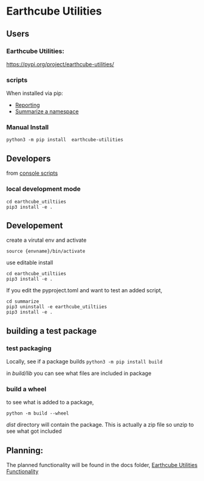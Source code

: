 # Earthcube Utilities


## Users

### Earthcube Utilities:
https://pypi.org/project/earthcube-utilities/


### scripts
When installed via pip:

* [Reporting](https://earthcube.github.io/earthcube_utilities/earthcube_utilities/reporting/)
* [Summarize a namespace](https://earthcube.github.io/earthcube_utilities/earthcube_utilities/summarize/)


### Manual Install
`python3 -m pip install  earthcube-utilities`



## Developers

from [console scripts](https://setuptools.pypa.io/en/latest/userguide/entry_point.html#console-scripts)

### local development mode
```shell
cd earthcube_utiltiies
pip3 install -e .
```
## Developement

create a virutal env and activate

`source {envname}/bin/activate`


use editable install

```shell
cd earthcube_utiltiies
pip3 install -e .
```

If you edit the pyproject.toml and want to test an added script, 
```shell
cd summarize
pip3 uninstall -e earthcube_utiltiies
pip3 install -e .
```

## building a test package

### test packaging
Locally,  see if a package builds
`python3 -m pip install build`

in _build/lib_ you can see what files are included in package

### build a wheel
to see what is added to a package, 

`python -m build --wheel`

_dist_ directory will contain the package. This is actually a zip file so unzip to see 
what got included

## Planning:
The planned functionality will be found in the docs folder,
[Earthcube Utilities Functionality](./docs/earthcube_utilties_functionality.md)
